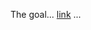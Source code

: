 The goal...
[link](https://public.tableau.com/views/classicmodels_16504695339530/Historia1?:language=es-ES&:display_count=n&:origin=viz_share_link)
...

